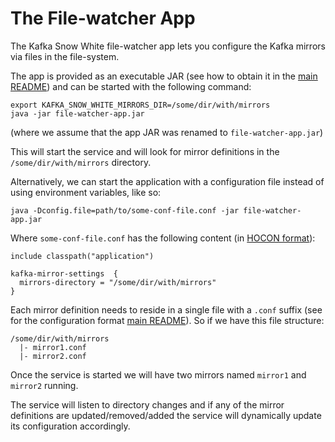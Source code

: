 # The File-watcher App

The Kafka Snow White file-watcher app lets you configure the Kafka mirrors via files in the file-system. 

The app is provided as an executable JAR (see how to obtain it in the [main README](../README.md)) and can be started with the following command:
```
export KAFKA_SNOW_WHITE_MIRRORS_DIR=/some/dir/with/mirrors
java -jar file-watcher-app.jar
```

(where we assume that the app JAR was renamed to `file-watcher-app.jar`)

This will start the service and will look for mirror definitions in the `/some/dir/with/mirrors` directory.

Alternatively, we can start the application with a configuration file instead of using environment variables, like so:
```
java -Dconfig.file=path/to/some-conf-file.conf -jar file-watcher-app.jar 
```

Where `some-conf-file.conf` has the following content (in [HOCON format](https://github.com/lightbend/config/blob/master/HOCON.md)):
```
include classpath("application")

kafka-mirror-settings  {
  mirrors-directory = "/some/dir/with/mirrors"
}
```

Each mirror definition needs to reside in a single file with a `.conf` suffix (see for the configuration format [main README](../README.md)). So if we have this file structure:
```
/some/dir/with/mirrors
  |- mirror1.conf
  |- mirror2.conf
```

Once the service is started we will have two mirrors named `mirror1` and `mirror2` running.

The service will listen to directory changes and if any of the mirror definitions are updated/removed/added the service will dynamically update its configuration accordingly.
